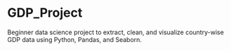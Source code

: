 # GDP_Project
Beginner data science project to extract, clean, and visualize country-wise GDP data using Python, Pandas, and Seaborn.
